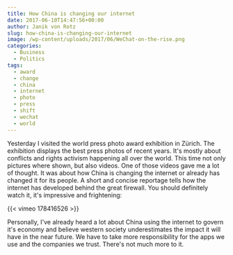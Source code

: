 ```yaml
---
title: How China is changing our internet
date: 2017-06-10T14:47:56+00:00
author: Janik von Rotz
slug: how-china-is-changing-our-internet
image: /wp-content/uploads/2017/06/WeChat-on-the-rise.png
categories:
  - Business
  - Politics
tags:
  - award
  - change
  - china
  - internet
  - photo
  - press
  - shift
  - wechat
  - world
---
```

Yesterday I visited the world press photo award exhibition in Zürich. The exhibition displays the best press photos of recent years. It's mostly about conflicts and rights activism happening all over the world. This time not only pictures where shown, but also videos. One of those videos gave me a lot of thought. It was about how China is changing the internet or already has changed it for its people. A short and concise reportage tells how the internet has developed behind the great firewall. You should definitely watch it, it's impressive and frightening:
<!--more-->

{{< vimeo 178416526 >}}

Personally, I've already heard a lot about China using the internet to govern it's economy and believe western society underestimates the impact it will have in the near future. We have to take more responsibility for the apps we use and the companies we trust. There's not much more to it.